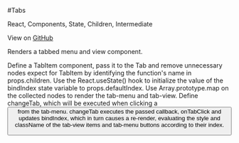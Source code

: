 #Tabs

React, Components, State, Children, Intermediate

View on [GitHub](https://github.com/30-seconds/30-seconds-of-react/blob/master/snippets/Tabs.md)

Renders a tabbed menu and view component.

Define a TabItem component, pass it to the Tab and remove unnecessary nodes expect for TabItem by identifying the function's name in props.children.
Use the React.useState() hook to initialize the value of the bindIndex state variable to props.defaultIndex.
Use Array.prototype.map on the collected nodes to render the tab-menu and tab-view.
Define changeTab, which will be executed when clicking a <button> from the tab-menu.
changeTab executes the passed callback, onTabClick and updates bindIndex, which in turn causes a re-render, evaluating the style and className of the tab-view items and tab-menu buttons according to their index.
